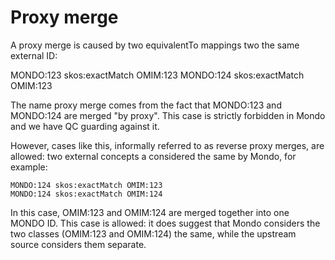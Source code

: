 # Proxy merge

A proxy merge is caused by two equivalentTo mappings two the same external ID:

MONDO:123 skos:exactMatch OMIM:123
MONDO:124 skos:exactMatch OMIM:123

The name proxy merge comes from the fact that MONDO:123 and MONDO:124 are merged "by proxy". This case is strictly forbidden in Mondo and we have QC guarding against it.

However, cases like this, informally referred to as reverse proxy merges, are allowed: two external concepts a considered the same by Mondo, for example:

```
MONDO:124 skos:exactMatch OMIM:123
MONDO:124 skos:exactMatch OMIM:124
```

In this case, OMIM:123 and OMIM:124 are merged together into one MONDO ID. This case is allowed: it does suggest that Mondo considers the two classes (OMIM:123 and OMIM:124) the same, while the upstream source considers them separate. 
